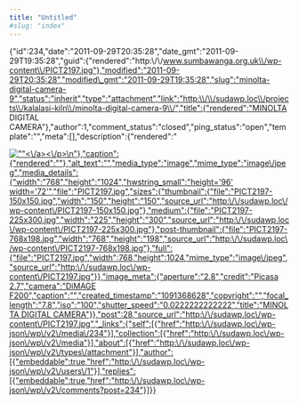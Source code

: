 ```yaml
---
title: "Untitled"
#slug: "index"
---
```


{"id":234,"date":"2011-09-29T20:35:28","date\_gmt":"2011-09-29T19:35:28","guid":{"rendered":"http:\\/\\/www.sumbawanga.org.uk\\/wp-content\\/PICT2197.jpg"},"modified":"2011-09-29T20:35:28","modified\_gmt":"2011-09-29T19:35:28","slug":"minolta-digital-camera-9","status":"inherit","type":"attachment","link":"http:\\/\\/sudawp.loc\\/projects\\/kalalasi-kiln\\/minolta-digital-camera-9\\/","title":{"rendered":"MINOLTA DIGITAL CAMERA"},"author":1,"comment\_status":"closed","ping\_status":"open","template":"","meta":\[\],"description":{"rendered":"

[![\"\"](\"http:\/\/sudawp.loc\/wp-content\/PICT2197-225x300.jpg\")<\\/a><\\/p>\\n"},"caption":{"rendered":""},"alt\_text":"","media\_type":"image","mime\_type":"image\\/jpeg","media\_details":{"width":"768","height":"1024","hwstring\_small":"height='96' width='72'","file":"PICT2197.jpg","sizes":{"thumbnail":{"file":"PICT2197-150x150.jpg","width":"150","height":"150","source\_url":"http:\\/\\/sudawp.loc\\/wp-content\\/PICT2197-150x150.jpg"},"medium":{"file":"PICT2197-225x300.jpg","width":"225","height":"300","source\_url":"http:\\/\\/sudawp.loc\\/wp-content\\/PICT2197-225x300.jpg"},"post-thumbnail":{"file":"PICT2197-768x198.jpg","width":"768","height":"198","source\_url":"http:\\/\\/sudawp.loc\\/wp-content\\/PICT2197-768x198.jpg"},"full":{"file":"PICT2197.jpg","width":768,"height":1024,"mime\_type":"image\\/jpeg","source\_url":"http:\\/\\/sudawp.loc\\/wp-content\\/PICT2197.jpg"}},"image\_meta":{"aperture":"2.8","credit":"Picasa 2.7","camera":"DiMAGE F200","caption":"","created\_timestamp":"1091368628","copyright":"","focal\_length":"7.8","iso":"100","shutter\_speed":"0.0222222222222","title":"MINOLTA DIGITAL CAMERA"}},"post":28,"source\_url":"http:\\/\\/sudawp.loc\\/wp-content\\/PICT2197.jpg","\_links":{"self":\[{"href":"http:\\/\\/sudawp.loc\\/wp-json\\/wp\\/v2\\/media\\/234"}\],"collection":\[{"href":"http:\\/\\/sudawp.loc\\/wp-json\\/wp\\/v2\\/media"}\],"about":\[{"href":"http:\\/\\/sudawp.loc\\/wp-json\\/wp\\/v2\\/types\\/attachment"}\],"author":\[{"embeddable":true,"href":"http:\\/\\/sudawp.loc\\/wp-json\\/wp\\/v2\\/users\\/1"}\],"replies":\[{"embeddable":true,"href":"http:\\/\\/sudawp.loc\\/wp-json\\/wp\\/v2\\/comments?post=234"}\]}}](http:\/\/sudawp.loc\/wp-content\/PICT2197.jpg)